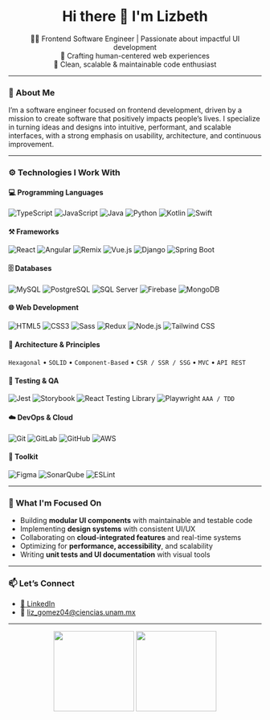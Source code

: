 <h1 align="center">Hi there 👋 I'm Lizbeth</h1>

<p align="center">
  👩‍💻 Frontend Software Engineer | Passionate about impactful UI development<br/>
  🌱 Crafting human-centered web experiences<br/>
  🚀 Clean, scalable & maintainable code enthusiast
</p>

---

### 🌟 About Me

I’m a software engineer focused on frontend development, driven by a mission to create software that positively impacts people’s lives. I specialize in turning ideas and designs into intuitive, performant, and scalable interfaces, with a strong emphasis on usability, architecture, and continuous improvement.

---

### ⚙️ Technologies I Work With

#### 💻 Programming Languages  
![TypeScript](https://img.shields.io/badge/-TypeScript-3178C6?style=for-the-badge&logo=typescript&logoColor=white) 
![JavaScript](https://img.shields.io/badge/-JavaScript-F7DF1E?style=for-the-badge&logo=javascript&logoColor=black) 
![Java](https://img.shields.io/badge/-Java-007396?style=for-the-badge&logo=java&logoColor=white) 
![Python](https://img.shields.io/badge/-Python-3776AB?style=for-the-badge&logo=python&logoColor=white) 
![Kotlin](https://img.shields.io/badge/-Kotlin-0095D5?style=for-the-badge&logo=kotlin&logoColor=white) 
![Swift](https://img.shields.io/badge/-Swift-FA7343?style=for-the-badge&logo=swift&logoColor=white)

#### ⚒ Frameworks  
![React](https://img.shields.io/badge/-React-20232A?style=for-the-badge&logo=react&logoColor=61DAFB) 
![Angular](https://img.shields.io/badge/-Angular-DD0031?style=for-the-badge&logo=angular&logoColor=white) 
![Remix](https://img.shields.io/badge/-Remix-000000?style=for-the-badge&logo=remix&logoColor=white) 
![Vue.js](https://img.shields.io/badge/-Vue.js-4FC08D?style=for-the-badge&logo=vue.js&logoColor=white) 
![Django](https://img.shields.io/badge/-Django-092E20?style=for-the-badge&logo=django&logoColor=white) 
![Spring Boot](https://img.shields.io/badge/-Spring%20Boot-6DB33F?style=for-the-badge&logo=spring-boot&logoColor=white)

#### 🗄 Databases  
![MySQL](https://img.shields.io/badge/-MySQL-4479A1?style=for-the-badge&logo=mysql&logoColor=white) 
![PostgreSQL](https://img.shields.io/badge/-PostgreSQL-4169E1?style=for-the-badge&logo=postgresql&logoColor=white) 
![SQL Server](https://img.shields.io/badge/-SQL%20Server-CC2927?style=for-the-badge&logo=microsoft-sql-server&logoColor=white) 
![Firebase](https://img.shields.io/badge/-Firebase-FFCA28?style=for-the-badge&logo=firebase&logoColor=black) 
![MongoDB](https://img.shields.io/badge/-MongoDB-47A248?style=for-the-badge&logo=mongodb&logoColor=white)

#### 🌐 Web Development  
![HTML5](https://img.shields.io/badge/-HTML5-E34F26?style=for-the-badge&logo=html5&logoColor=white) 
![CSS3](https://img.shields.io/badge/-CSS3-1572B6?style=for-the-badge&logo=css3&logoColor=white) 
![Sass](https://img.shields.io/badge/-Sass-CC6699?style=for-the-badge&logo=sass&logoColor=white) 
![Redux](https://img.shields.io/badge/-Redux-764ABC?style=for-the-badge&logo=redux&logoColor=white) 
![Node.js](https://img.shields.io/badge/-Node.js-339933?style=for-the-badge&logo=nodedotjs&logoColor=white) 
![Tailwind CSS](https://img.shields.io/badge/-Tailwind%20CSS-06B6D4?style=for-the-badge&logo=tailwind-css&logoColor=white)

#### 🧱 Architecture & Principles  
`Hexagonal` • `SOLID` • `Component-Based` • `CSR / SSR / SSG` • `MVC` • `API REST`

#### 🧪 Testing & QA  
![Jest](https://img.shields.io/badge/-Jest-C21325?style=for-the-badge&logo=jest&logoColor=white) 
![Storybook](https://img.shields.io/badge/-Storybook-FF4785?style=for-the-badge&logo=storybook&logoColor=white) 
![React Testing Library](https://img.shields.io/badge/-Testing%20Library-E33332?style=for-the-badge&logo=testing-library&logoColor=white) 
![Playwright](https://img.shields.io/badge/-Playwright-2EAD33?style=for-the-badge&logo=playwright&logoColor=white) 
`AAA / TDD`

#### ☁️ DevOps & Cloud  
![Git](https://img.shields.io/badge/-Git-F05032?style=for-the-badge&logo=git&logoColor=white) 
![GitLab](https://img.shields.io/badge/-GitLab-FC6D26?style=for-the-badge&logo=gitlab&logoColor=white) 
![GitHub](https://img.shields.io/badge/-GitHub-181717?style=for-the-badge&logo=github&logoColor=white)
![AWS](https://img.shields.io/badge/-AWS-232F3E?style=for-the-badge&logo=amazon-aws&logoColor=white)

#### 🧰 Toolkit  
![Figma](https://img.shields.io/badge/-Figma-F24E1E?style=for-the-badge&logo=figma&logoColor=white) 
![SonarQube](https://img.shields.io/badge/-SonarQube-4E9BCD?style=for-the-badge&logo=sonarqube&logoColor=white) 
![ESLint](https://img.shields.io/badge/-ESLint-4B32C3?style=for-the-badge&logo=eslint&logoColor=white)

---

### 🔭 What I'm Focused On

- Building **modular UI components** with maintainable and testable code
- Implementing **design systems** with consistent UI/UX
- Collaborating on **cloud-integrated features** and real-time systems
- Optimizing for **performance, accessibility**, and scalability
- Writing **unit tests and UI documentation** with visual tools

---

### 📫 Let’s Connect

- [💼 LinkedIn](https://www.linkedin.com/in/heidi-lizbeth-g%C3%B3mez-de-la-torre-34030720a/)
- 📧 liz_gomez04@ciencias.unam.mx

---

<p align="center">
  <img src="https://github-readme-stats.vercel.app/api?username=BethGomez44&show_icons=true&theme=radical" height="160"/>
  <img src="https://streak-stats.demolab.com?user=BethGomez44&theme=radical" height="160"/>
</p>
